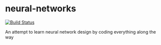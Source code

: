 # neural-networks

[![Build Status](https://travis-ci.org/rusith/neural-networks.svg?branch=master)](https://travis-ci.org/rusith/neural-networks)

An attempt to learn neural network design by coding everything along the way

